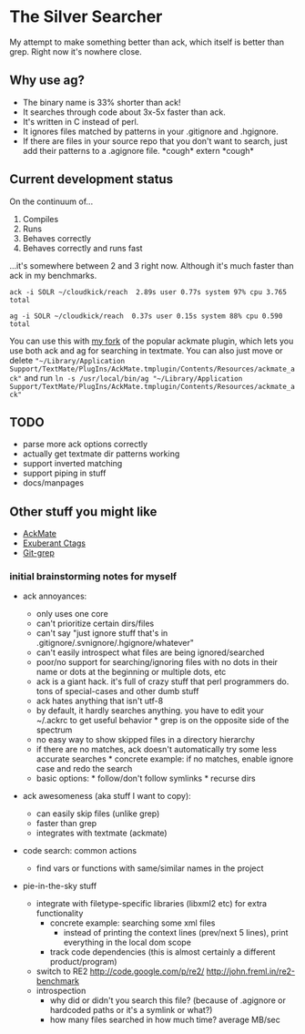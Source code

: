 # The Silver Searcher #

My attempt to make something better than ack, which itself is better than grep. Right now it's nowhere close.

## Why use ag? ##

* The binary name is 33% shorter than ack!
* It searches through code about 3x-5x faster than ack.
* It's written in C instead of perl.
* It ignores files matched by patterns in your .gitignore and .hgignore.
* If there are files in your source repo that you don't want to search, just add their patterns to a .agignore file. \*cough\* extern \*cough\*


## Current development status ##

On the continuum of...

1. Compiles
2. Runs
3. Behaves correctly
4. Behaves correctly and runs fast

...it's somewhere between 2 and 3 right now. Although it's much faster than ack in my benchmarks.

    ack -i SOLR ~/cloudkick/reach  2.89s user 0.77s system 97% cpu 3.765 total

    ag -i SOLR ~/cloudkick/reach  0.37s user 0.15s system 88% cpu 0.590 total

You can use this with [my fork](https://github.com/ggreer/AckMate) of the popular ackmate plugin, which lets you use both ack and ag for searching in textmate. You can also just move or delete `"~/Library/Application Support/TextMate/PlugIns/AckMate.tmplugin/Contents/Resources/ackmate_ack"` and run `ln -s /usr/local/bin/ag "~/Library/Application Support/TextMate/PlugIns/AckMate.tmplugin/Contents/Resources/ackmate_ack"`


## TODO ##
* parse more ack options correctly
* actually get textmate dir patterns working
* support inverted matching
* support piping in stuff
* docs/manpages

## Other stuff you might like ##
* [AckMate](https://github.com/protocool/AckMate)
* [Exuberant Ctags](http://ctags.sourceforge.net/)
* [Git-grep](http://book.git-scm.com/4_finding_with_git_grep.html)

### initial brainstorming notes for myself ###

* ack annoyances:
  * only uses one core
  * can't prioritize certain dirs/files
  * can't say "just ignore stuff that's in .gitignore/.svnignore/.hgignore/whatever"
  * can't easily introspect what files are being ignored/searched
  * poor/no support for searching/ignoring files with no dots in their name or dots at the beginning or multiple dots, etc
  * ack is a giant hack. it's full of crazy stuff that perl programmers do. tons of special-cases and other dumb stuff
  * ack hates anything that isn't utf-8
  * by default, it hardly searches anything. you have to edit your ~/.ackrc to get useful behavior
        * grep is on the opposite side of the spectrum
  * no easy way to show skipped files in a directory hierarchy
  * if there are no matches, ack doesn't automatically try some less accurate searches
        * concrete example: if no matches, enable ignore case and redo the search
  * basic options:
        * follow/don't follow symlinks
        * recurse dirs

* ack awesomeness (aka stuff I want to copy):
  * can easily skip files (unlike grep)
  * faster than grep
  * integrates with textmate (ackmate)

* code search: common actions
  * find vars or functions with same/similar names in the project

* pie-in-the-sky stuff
  * integrate with filetype-specific libraries (libxml2 etc) for extra functionality
    * concrete example: searching some xml files
      * instead of printing the context lines (prev/next 5 lines), print everything in the local dom scope
    * track code dependencies (this is almost certainly a different product/program)
  * switch to RE2 http://code.google.com/p/re2/ http://john.freml.in/re2-benchmark
  * introspection
    * why did or didn't you search this file? (because of .agignore or hardcoded paths or it's a symlink or what?)
    * how many files searched in how much time? average MB/sec
